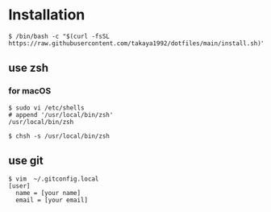# Installation

```
$ /bin/bash -c "$(curl -fsSL https://raw.githubusercontent.com/takaya1992/dotfiles/main/install.sh)"
```

## use zsh

### for macOS

```
$ sudo vi /etc/shells
# append '/usr/local/bin/zsh'
/usr/local/bin/zsh

$ chsh -s /usr/local/bin/zsh
```

## use git

```
$ vim  ~/.gitconfig.local
[user]
  name = [your name]
  email = [your email]
```
